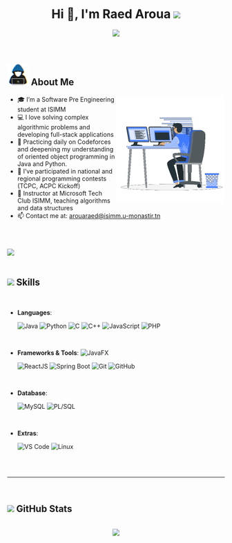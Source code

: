 <h1 align="center"><b>Hi 👋, I'm Raed Aroua</b> <img src="https://media.giphy.com/media/hvRJCLFzcasrR4ia7z/giphy.gif" width="35"></h1>

<p align="center">
  <a href="https://github.com/DenverCoder1/readme-typing-svg"><img src="https://readme-typing-svg.herokuapp.com?font=Time+New+Roman&color=cyan&size=25&center=true&vCenter=true&width=600&height=100&lines=Software+Engineering+Student;Competitive+Programmer;Full-Stack+Developer;Tech+Enthusiast;Always+Learning..."></a>
</p>

<br>

## <picture><img src = "https://github.com/0xAbdulKhalid/0xAbdulKhalid/raw/main/assets/mdImages/about_me.gif" width = 50px></picture> **About Me**

<picture> <img align="right" src="https://github.com/0xAbdulKhalid/0xAbdulKhalid/raw/main/assets/mdImages/Right_Side.gif" width = 250px></picture>

- 🎓 I’m a Software Pre Engineering student at ISIMM
- 💻 I love solving complex algorithmic problems and developing full-stack applications
- 🌱 Practicing daily on Codeforces and deepening my understanding of oriented object programming in Java and Python.
- 🚀 I’ve participated in national and regional programming contests (TCPC, ACPC Kickoff)
- 🧠 Instructor at Microsoft Tech Club ISIMM, teaching algorithms and data structures
- 📫 Contact me at: [arouaraed@isimm.u-monastir.tn](mailto:arouaraed@isimm.u-monastir.tn)

<br><br>

<img src="https://user-images.githubusercontent.com/73097560/115834477-dbab4500-a447-11eb-908a-139a6edaec5c.gif"><br><br>

## <img src="https://media2.giphy.com/media/QssGEmpkyEOhBCb7e1/giphy.gif" width ="25"><b> Skills</b>
<br>

<p align="center">

- **Languages**:

    ![Java](https://img.shields.io/badge/Java-%23ED8B00.svg?style=for-the-badge&logo=java&logoColor=white)
    ![Python](https://img.shields.io/badge/Python-%2314354C.svg?style=for-the-badge&logo=python&logoColor=white)
    ![C](https://img.shields.io/badge/C-%2300599C.svg?style=for-the-badge&logo=c&logoColor=white)
    ![C++](https://img.shields.io/badge/C++-%2300599C.svg?style=for-the-badge&logo=c%2B%2B&logoColor=white)
    ![JavaScript](https://img.shields.io/badge/JavaScript-%23F7DF1E.svg?style=for-the-badge&logo=javascript&logoColor=black)
    ![PHP](https://img.shields.io/badge/PHP-%23777BB4.svg?style=for-the-badge&logo=php&logoColor=white)

<br>

- **Frameworks & Tools**:
    ![JavaFX](https://img.shields.io/badge/JavaFX-0095D5?style=for-the-badge&logo=java&logoColor=white)
    
    ![ReactJS](https://img.shields.io/badge/React-%2320232a.svg?style=for-the-badge&logo=react&logoColor=%2361DAFB)
    ![Spring Boot](https://img.shields.io/badge/Spring%20Boot-6DB33F?style=for-the-badge&logo=spring-boot&logoColor=white)
    ![Git](https://img.shields.io/badge/git-%23F05033.svg?style=for-the-badge&logo=git&logoColor=white)
    ![GitHub](https://img.shields.io/badge/github-%23121011.svg?style=for-the-badge&logo=github&logoColor=white)

<br>

- **Database**:

    ![MySQL](https://img.shields.io/badge/MySQL-%2300f.svg?style=for-the-badge&logo=mysql&logoColor=white)
    ![PL/SQL](https://img.shields.io/badge/PL--SQL-F80000?style=for-the-badge&logo=oracle&logoColor=white)

<br>

- **Extras**:

    ![VS Code](https://img.shields.io/badge/VS%20Code-0078D4.svg?style=for-the-badge&logo=visual-studio-code&logoColor=white)
    ![Linux](https://img.shields.io/badge/Linux-FCC624?style=for-the-badge&logo=linux&logoColor=black)

</p>

<br>
<br>

-----

<br>

## <img src="https://media.giphy.com/media/iY8CRBdQXODJSCERIr/giphy.gif" width="35"><b> GitHub Stats </b>
<br>

<div align="center">

<a href="https://github.com/arouaraed">
  <img src="https://github-readme-stats.vercel.app/api?username=arouaraed&include_all_commits=true&count_private=true&show_icons=true&line_height=20&title_color=cyan&icon_color=cyan&text_color=white&bg_color=0,000000,130F40" width="450"/>
  <img src="https://github-readme-stats.vercel.app/api/top-langs?username=arouaraed&show_icons=true&locale=en&layout=compact&line_height=20&title_color=cyan&icon_col
